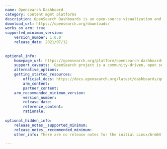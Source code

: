 ```yaml
---
name: Opensearch Dashboard
category: Content mgmt platforms
description: OpenSearch Dashboards is an open-source visualization and management tool for exploring, analyzing, and gaining insights from data stored in OpenSearch.
download_url: https://opensearch.org/downloads/
works_on_arm: true
supported_minimum_version:
    version_number: 1.0.0
    release_date: 2021/07/12
 
 
optional_info:
    homepage_url: https://opensearch.org/platform/opensearch-dashboards/
    support_caveats:  OpenSearch project is a community-driven, open source fork of Elasticsearch and Kibana, which ensures that the users continue to have a secure, high-quality, fully open source search and analytics suite with a rich roadmap of new and innovative functionality.
    alternative_options:
    getting_started_resources:
        official_docs: https://docs.opensearch.org/latest/dashboards/quickstart/
        arm_content:
        partner_content:
    arm_recommended_minimum_version:
        version_number:
        release_date:
        reference_content:
        rationale:
 
optional_hidden_info:
    release_notes__supported_minimum:
    release_notes__recommended_minimum:
    other_info: There are no release notes for the initial Linux/Arm64 support. However, the initial version, 1.0.0, releases Linux/Arm64 artifacts. Please see [this](https://opensearch.org/artifacts/by-version/#release-1-0-0).
 
---
```

